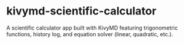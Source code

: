 # kivymd-scientific-calculator
A scientific calculator app built with KivyMD featuring trigonometric functions, history log, and equation solver (linear, quadratic, etc.).
